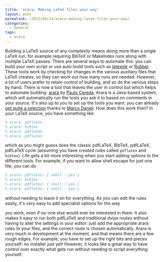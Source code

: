 ```yaml
---
title: 'arara: Making LaTeX files your way'
layout: post
permalink: /2012/04/24/arara-making-latex-files-your-way/
categories:
  - General
tags:
  - arara
---
```

Building a LaTeX source of any complexity means doing more than a single LaTeX run, for example requiring BibTeX or MakeIndex runs along with multiple LaTeX passes. There are several ways to automate this: you can build your own script or use auto-build tools such as [latexmk](http://www.phys.psu.edu/~collins/software/latexmk-jcc/) or [Rubber](https://launchpad.net/rubber). These tools work by checking for changes in the various auxiliary files that LaTeX creates, so they can work out how many runs are needed. However, a lot of users prefer to retain control of building, and so do the various steps by hand. There is now a tool that leaves the user in control but which helps to automate building: [arara](https://github.com/cereda/arara) by [Paulo Cereda](https://tex.stackexchange.com/users/3094/paulo-cereda). Arara is a Java-based system, which will automatically run the tools you ask it to based on comments in your source. It's also up to you to set up the tools you want: you can already [get quite a selection](https://github.com/marcodaniel/arara/tree/master/rules/plain) thanks to [Marco Daniel](https://tex.stackexchange.com/users/5239/marco-daniel). How does this work then? In your LaTeX source, you have something like

```latex
% arara: pdflatex
% arara: bibtex
% arara: pdflatex
% arara: pdflatex
```

which as you might guess does the classic pdfLaTeX, BibTeX, pdfLaTeX, pdfLaTeX cycle (assuming you have created rules called `pdflatex` and `bibtex`). Life gets a bit more interesting when you start adding options to the different tools. For example, if you want to allow shell escape for just one file, you can do

```latex
% arara: pdflatex: { shell : yes }
% arara: bibtex
% arara: pdflatex: { shell : yes }
% arara: pdflatex: { shell : yes }
```

without needing to leave it on for everything. As you can edit the rules easily, it's very easy to add specialist options for the way

_you_ work, even if no-one else would ever be interested in them. It also makes it easy to run both pdfLaTeX and traditional dvips routes without having to alter the settings in your editor: just add the appropriate arara rules to your files, and the correct route is chosen automatically. Arara is very much in development at the moment, and that means there are a few rough edges. For example, you have to set up the right bits and pieces yourself: no installer just yet! However, it looks like a great way to have control over exactly what gets run without needing to script everything yourself.
